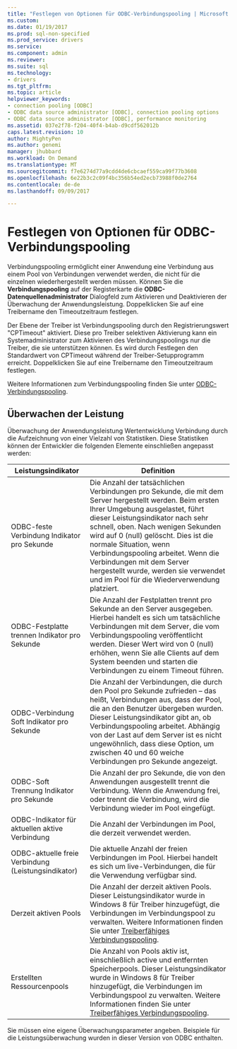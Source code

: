 ```yaml
---
title: "Festlegen von Optionen für ODBC-Verbindungspooling | Microsoft Docs"
ms.custom: 
ms.date: 01/19/2017
ms.prod: sql-non-specified
ms.prod_service: drivers
ms.service: 
ms.component: admin
ms.reviewer: 
ms.suite: sql
ms.technology:
- drivers
ms.tgt_pltfrm: 
ms.topic: article
helpviewer_keywords:
- connection pooling [ODBC]
- ODBC data source administrator [ODBC], connection pooling options
- ODBC data source administrator [ODBC], performance monitoring
ms.assetid: 037e2f78-f204-40f4-b4ab-d9cdf562012b
caps.latest.revision: 10
author: MightyPen
ms.author: genemi
manager: jhubbard
ms.workload: On Demand
ms.translationtype: MT
ms.sourcegitcommit: f7e6274d77a9cdd4de6cbcaef559ca99f77b3608
ms.openlocfilehash: 6e22b3c2c09f4bc356b54ed2ecb73988f0de2764
ms.contentlocale: de-de
ms.lasthandoff: 09/09/2017

---
```

# <a name="setting-odbc-connection-pooling-options"></a>Festlegen von Optionen für ODBC-Verbindungspooling
Verbindungspooling ermöglicht einer Anwendung eine Verbindung aus einem Pool von Verbindungen verwendet werden, die nicht für die einzelnen wiederhergestellt werden müssen. Können Sie die **Verbindungspooling** auf der Registerkarte die **ODBC-Datenquellenadministrator** Dialogfeld zum Aktivieren und Deaktivieren der Überwachung der Anwendungsleistung. Doppelklicken Sie auf eine Treibername den Timeoutzeitraum festlegen.  
  
 Der Ebene der Treiber ist Verbindungspooling durch den Registrierungswert "CPTimeout" aktiviert. Diese pro Treiber selektiven Aktivierung kann ein Systemadministrator zum Aktivieren des Verbindungspoolings nur die Treiber, die sie unterstützen können. Es wird durch Festlegen den Standardwert von CPTimeout während der Treiber-Setupprogramm erreicht. Doppelklicken Sie auf eine Treibername den Timeoutzeitraum festlegen.  
  
 Weitere Informationen zum Verbindungspooling finden Sie unter [ODBC-Verbindungspooling](../../odbc/reference/develop-app/driver-manager-connection-pooling.md).  
  
## <a name="performance-monitoring"></a>Überwachen der Leistung  
 Überwachung der Anwendungsleistung Wertentwicklung Verbindung durch die Aufzeichnung von einer Vielzahl von Statistiken. Diese Statistiken können der Entwickler die folgenden Elemente einschließen angepasst werden:  
  
|Leistungsindikator|Definition|  
|-------------|----------------|  
|ODBC-feste Verbindung Indikator pro Sekunde|Die Anzahl der tatsächlichen Verbindungen pro Sekunde, die mit dem Server hergestellt werden. Beim ersten Ihrer Umgebung ausgelastet, führt dieser Leistungsindikator nach sehr schnell, oben. Nach wenigen Sekunden wird auf 0 (null) gelöscht. Dies ist die normale Situation, wenn Verbindungspooling arbeitet. Wenn die Verbindungen mit dem Server hergestellt wurde, werden sie verwendet und im Pool für die Wiederverwendung platziert.|  
|ODBC-Festplatte trennen Indikator pro Sekunde|Die Anzahl der Festplatten trennt pro Sekunde an den Server ausgegeben. Hierbei handelt es sich um tatsächliche Verbindungen mit dem Server, die vom Verbindungspooling veröffentlicht werden. Dieser Wert wird von 0 (null) erhöhen, wenn Sie alle Clients auf dem System beenden und starten die Verbindungen zu einem Timeout führen.|  
|ODBC-Verbindung Soft Indikator pro Sekunde|Die Anzahl der Verbindungen, die durch den Pool pro Sekunde zufrieden – das heißt, Verbindungen aus, dass der Pool, die an den Benutzer übergeben wurden. Dieser Leistungsindikator gibt an, ob Verbindungspooling arbeitet. Abhängig von der Last auf dem Server ist es nicht ungewöhnlich, dass diese Option, um zwischen 40 und 60 weiche Verbindungen pro Sekunde angezeigt.|  
|ODBC-Soft Trennung Indikator pro Sekunde|Die Anzahl der pro Sekunde, die von den Anwendungen ausgestellt trennt die Verbindung. Wenn die Anwendung frei, oder trennt die Verbindung, wird die Verbindung wieder im Pool eingefügt.|  
|ODBC-Indikator für aktuellen aktive Verbindung|Die Anzahl der Verbindungen im Pool, die derzeit verwendet werden.|  
|ODBC-aktuelle freie Verbindung (Leistungsindikator)|Die aktuelle Anzahl der freien Verbindungen im Pool. Hierbei handelt es sich um live-Verbindungen, die für die Verwendung verfügbar sind.|  
|Derzeit aktiven Pools|Die Anzahl der derzeit aktiven Pools. Dieser Leistungsindikator wurde in Windows 8 für Treiber hinzugefügt, die Verbindungen im Verbindungspool zu verwalten. Weitere Informationen finden Sie unter [Treiberfähiges Verbindungspooling](../../odbc/reference/develop-app/driver-aware-connection-pooling.md).|  
|Erstellten Ressourcenpools|Die Anzahl von Pools aktiv ist, einschließlich active und entfernten Speicherpools. Dieser Leistungsindikator wurde in Windows 8 für Treiber hinzugefügt, die Verbindungen im Verbindungspool zu verwalten. Weitere Informationen finden Sie unter [Treiberfähiges Verbindungspooling](../../odbc/reference/develop-app/driver-aware-connection-pooling.md).|  
  
 Sie müssen eine eigene Überwachungsparameter angeben. Beispiele für die Leistungsüberwachung wurden in dieser Version von ODBC enthalten.

